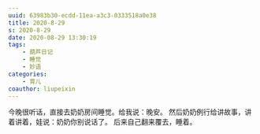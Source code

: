 ```yaml
---
uuid: 63983b30-ecdd-11ea-a3c3-0333518a0e38
title: 2020-8-29
s: 2020-8-29
date: 2020-08-29 13:30:19
tags: 
	- 葫芦日记
	- 睡觉
	- 妙语
categories: 
	- 育儿
coauthor: liupeixin
---
```


今晚很听话，直接去奶奶房间睡觉。给我说：晚安。
然后奶奶例行给讲故事，讲着讲着，娃说：奶奶你别说话了。 
后来自己翻来覆去，睡着。

